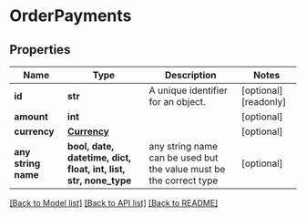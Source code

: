 # OrderPayments


## Properties
Name | Type | Description | Notes
------------ | ------------- | ------------- | -------------
**id** | **str** | A unique identifier for an object. | [optional] [readonly] 
**amount** | **int** |  | [optional] 
**currency** | [**Currency**](Currency.md) |  | [optional] 
**any string name** | **bool, date, datetime, dict, float, int, list, str, none_type** | any string name can be used but the value must be the correct type | [optional]

[[Back to Model list]](../../README.md#documentation-for-models) [[Back to API list]](../../README.md#documentation-for-api-endpoints) [[Back to README]](../../README.md)



